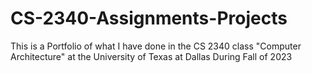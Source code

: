 # CS-2340-Assignments-Projects
This is a Portfolio of what I have done in the CS 2340 class "Computer Architecture" at the University of Texas at Dallas During Fall of 2023
